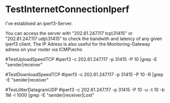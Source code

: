 # TestInternetConnectionIperf

I've establised an iperf3-Server. 

You can access the server with "202.61.247.117 tcp\31415" or "202.61.247.117 udp\31415" to check the bandwith and latency of any given iperf3 client. The IP Adress is also useful for the Monitoring-Gateway adress on your router via ICMP\echo

#TestUploadSpeedTCP
#iperf3 -c 202.61.247.117 -p 31415 -P 10 |grep -E "sender|receiver"

#TestDownloadSpeedTCP
#iperf3 -c 202.61.247.117 -p 31415 -P 10 -R |grep -E "sender|receiver"

#TestJitterDatagramUDP
#iperf3 -c 202.61.247.117 -p 31415 -P 10 -u -t 10 -b 1M -l 1000 |grep -E "sender|receiver|Lost"
